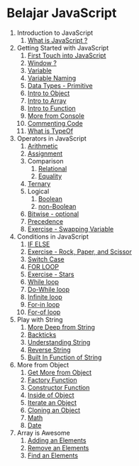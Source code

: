 # Belajar JavaScript

1. Introduction to JavaScript
   1. [What is JavaScript ?](https://github.com/bashocode/javascript/blob/master/second%20week/js/introduction.md)
1. Getting Started with JavaScript
   1. [First Touch into JavaScript](https://github.com/bashocode/javascript/blob/master/second%20week/js/start.md)
   1. [Window ?](https://github.com/bashocode/javascript/blob/master/second%20week/js/window.md)
   1. [Variable](https://github.com/bashocode/javascript/blob/master/second%20week/js/variable.md)
   1. [Variable Naming](https://github.com/bashocode/javascript/blob/master/second%20week/js/varname.md)
   1. [Data Types - Primitive](https://github.com/bashocode/javascript/blob/master/second%20week/js/valueOfVar.md)
   1. [Intro to Object](https://github.com/bashocode/javascript/blob/master/second%20week/js/basicObject.md)
   1. [Intro to Array](https://github.com/bashocode/javascript/blob/master/second%20week/js/basicArray.md)
   1. [Intro to Function](https://github.com/bashocode/javascript/blob/master/second%20week/js/basicFuntion.md)
   1. [More from Console](https://github.com/bashocode/javascript/blob/master/second%20week/js/console.md)
   1. [Commenting Code](https://github.com/bashocode/javascript/blob/master/second%20week/js/comment.md)
   1. [What is TypeOf](https://github.com/bashocode/javascript/blob/master/second%20week/js/typeof.md)
1. Operators in JavaScript
   1. [Arithmetic](https://github.com/bashocode/javascript/blob/master/second%20week/js/arithmetic.md)
   1. [Assignment](https://github.com/bashocode/javascript/blob/master/second%20week/js/assignment.md)
   1. Comparison
      1. [Relational](https://github.com/bashocode/javascript/blob/master/second%20week/js/comparison.md)
      1. [Equality](https://github.com/bashocode/javascript/blob/master/second%20week/js/equality.md)
   1. [Ternary](https://github.com/bashocode/javascript/blob/master/second%20week/js/ternary.md)
   1. Logical
      1. [Boolean](https://github.com/bashocode/javascript/blob/master/second%20week/js/logical.md)
      1. [non-Boolean](https://github.com/bashocode/javascript/blob/master/second%20week/js/logically.md)
   1. [Bitwise - optional](https://github.com/bashocode/javascript/blob/master/second%20week/js/bitwise.md)
   1. [Precedence](https://github.com/bashocode/javascript/blob/master/second%20week/js/precedence.md)
   1. [Exercise - Swapping Variable](https://github.com/bashocode/challenge/blob/master/neko/changeUs.js)
1. Conditions in JavaScript
   1. [IF ELSE](https://github.com/bashocode/javascript/blob/master/second%20week/js/ifElse.md)
   1. [Exercise - Rock, Paper, and Scissor](https://github.com/bashocode/challenge/blob/master/neko/rps.js)
   1. [Switch Case](https://github.com/bashocode/javascript/blob/master/second%20week/js/switchCase.md)
   1. [FOR LOOP](https://github.com/bashocode/javascript/blob/master/second%20week/js/for.md)
   1. [Exercise - Stars](https://github.com/bashocode/javascript/blob/master/second%20week/js/stars.md)
   1. [While loop](https://github.com/bashocode/javascript/blob/master/second%20week/js/while.md)
   1. [Do-While loop](https://github.com/bashocode/javascript/blob/master/second%20week/js/dowhile.md)
   1. [Infinite loop](https://github.com/bashocode/javascript/blob/master/second%20week/js/infinite.md)
   1. [For-in loop](https://github.com/bashocode/javascript/blob/master/second%20week/js/forin.md)
   1. [For-of loop](https://github.com/bashocode/javascript/blob/master/second%20week/js/forof.md)
1. Play with String
   1. [More Deep from String](https://github.com/bashocode/javascript/blob/master/third%20week/string/intro.md)
   1. [Backticks](https://github.com/bashocode/javascript/blob/master/third%20week/string/backtick.md)
   1. [Understanding String](https://github.com/bashocode/javascript/blob/master/third%20week/string/understand.md)
   1. [Reverse String](https://github.com/bashocode/javascript/blob/master/third%20week/string/reverse.md)
   1. [Built In Function of String](https://github.com/bashocode/javascript/blob/master/third%20week/string/builtin.md)
1. More from Object
   1. [Get More from Object](https://github.com/bashocode/javascript/blob/master/third%20week/object/intro.md)
   1. [Factory Function](https://github.com/bashocode/javascript/blob/master/third%20week/object/factory.md)
   1. [Constructor Function](https://github.com/bashocode/javascript/blob/master/third%20week/object/constructor.md)
   1. [Inside of Object](https://github.com/bashocode/javascript/blob/master/third%20week/object/nature.md)
   1. [Iterate an Object](https://github.com/bashocode/javascript/blob/master/third%20week/object/iterate.md)
   1. [Cloning an Object](https://github.com/bashocode/javascript/blob/master/third%20week/object/clone.md)
   1. [Math](https://github.com/bashocode/javascript/blob/master/third%20week/object/math.md)
   1. [Date](https://github.com/bashocode/javascript/blob/master/third%20week/object/date.md)
1. Array is Awesome
   1. [Adding an Elements](https://github.com/bashocode/javascript/blob/master/fourth%20week/array/add.md)
   1. [Remove an Elements](https://github.com/bashocode/javascript/blob/master/fourth%20week/array/remove.md)
   1. [Find an Elements](https://github.com/bashocode/javascript/blob/master/fourth%20week/array/find.md)
